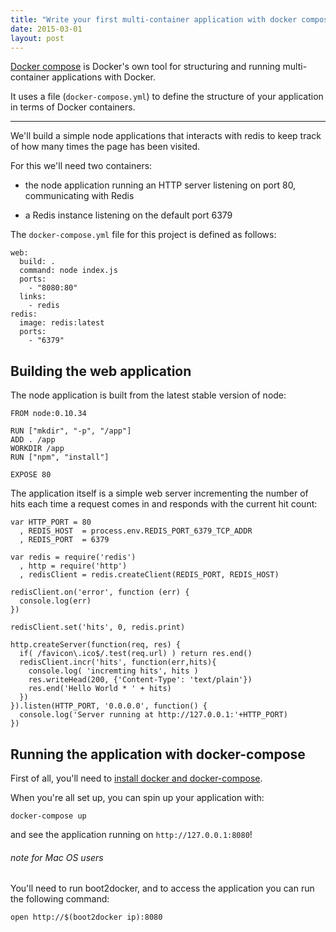 ```yaml
---
title: "Write your first multi-container application with docker compose"
date: 2015-03-01
layout: post
---
```


[Docker compose](https://docs.docker.com/compose/) is Docker's own tool for structuring and running multi-container applications with Docker.

It uses a file (`docker-compose.yml`) to define the structure of your application in terms of Docker containers.

---

We'll build a simple node applications that interacts with redis to keep track of how many times the page has been visited.

For this we'll need two containers: 

- the node application running an HTTP server listening on port 80, communicating with Redis

- a Redis instance listening on the default port 6379

The `docker-compose.yml` file for this project is defined as follows:

```
web:
  build: .
  command: node index.js
  ports:
    - "8080:80"
  links:
    - redis
redis:
  image: redis:latest
  ports:
    - "6379"
```

## Building the web application

The node application is built from the latest stable version of node:

```
FROM node:0.10.34

RUN ["mkdir", "-p", "/app"]
ADD . /app
WORKDIR /app
RUN ["npm", "install"]

EXPOSE 80
```

The application itself is a simple web server incrementing the number of hits each time a request comes in and responds with the current hit count:

```
var HTTP_PORT = 80
  , REDIS_HOST  = process.env.REDIS_PORT_6379_TCP_ADDR
  , REDIS_PORT  = 6379

var redis = require('redis')
  , http = require('http')
  , redisClient = redis.createClient(REDIS_PORT, REDIS_HOST)

redisClient.on('error', function (err) {
  console.log(err)
})

redisClient.set('hits', 0, redis.print)

http.createServer(function(req, res) {
  if( /favicon\.ico$/.test(req.url) ) return res.end()
  redisClient.incr('hits', function(err,hits){
    console.log( 'incremting hits', hits )
    res.writeHead(200, {'Content-Type': 'text/plain'})
    res.end('Hello World * ' + hits)
  })
}).listen(HTTP_PORT, '0.0.0.0', function() {
  console.log('Server running at http://127.0.0.1:'+HTTP_PORT)
})
```


## Running the application with docker-compose

First of all, you'll need to [install docker and docker-compose](https://docs.docker.com/compose/install/).

When you're all set up, you can spin up your application with:

```
docker-compose up
```

and see the application running on `http://127.0.0.1:8080`!


###### note for Mac OS users

You'll need to run boot2docker, and to access the application you can run the following command:

```
open http://$(boot2docker ip):8080
```